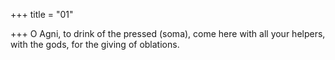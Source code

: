 +++
title = "01"

+++
O Agni, to drink of the pressed (soma), come here with all your helpers, with the gods, for the giving of oblations.